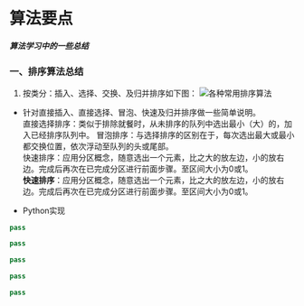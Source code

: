 # 算法要点

##### 算法学习中的一些总结

### 一、排序算法总结

1. 按类分：插入、选择、交换、及归并排序如下图：
![各种常用排序算法](http://blog.chinaunix.net/attachment/201201/18/21457204_1326898064RUxx.jpg)

- 针对直接插入、直接选择、冒泡、快速及归并排序做一些简单说明。  
直接选择排序：类似于排除就餐时，从未排序的队列中选出最小（大）的，加入已经排序队列中。
冒泡排序：与选择排序的区别在于，每次选出最大或最小都交换位置，依次浮动至队列的头或尾部。  
快速排序：应用分区概念，随意选出一个元素，比之大的放左边，小的放右边。完成后再次在已完成分区进行前面步骤。至区间大小为0或1。  
**快速排序**：应用分区概念，随意选出一个元素，比之大的放左边，小的放右边。完成后再次在已完成分区进行前面步骤。至区间大小为0或1。  

- Python实现
```python
pass
```
```python
pass
```
```python
pass
```
```python
pass
```
```python
pass
```
